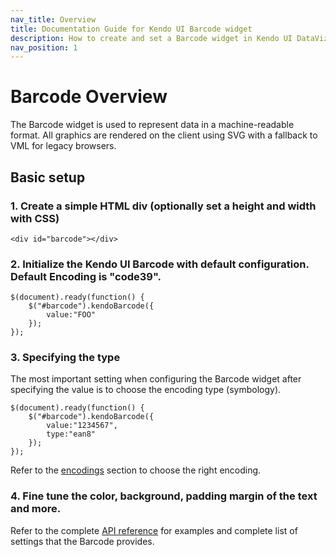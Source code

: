 ```yaml
---
nav_title: Overview
title: Documentation Guide for Kendo UI Barcode widget
description: How to create and set a Barcode widget in Kendo UI DataViz.
nav_position: 1
---
```


# Barcode Overview

The Barcode widget is used to represent data in a machine-readable format.
All graphics are rendered on the client using SVG with a fallback to VML for legacy browsers.


## Basic setup

### 1\. Create a simple HTML div (optionally set a height and width with CSS)

    <div id="barcode"></div>

### 2\. Initialize the Kendo UI Barcode with default configuration. Default Encoding is "code39".

    $(document).ready(function() {
        $("#barcode").kendoBarcode({
            value:"FOO"
        });
    });

### 3\. Specifying the type

The most important setting when configuring the Barcode widget after specifying the value is to choose the encoding type (symbology).

    $(document).ready(function() {
        $("#barcode").kendoBarcode({
            value:"1234567",
            type:"ean8"
        });
    });

Refer to the [encodings](getting-started/dataviz/barcode/overview) section to choose the right encoding.

### 4\. Fine tune the color, background, padding margin of the text and more.

Refer to the complete [API reference](/api/dataviz/barcode) for examples and complete list of settings that the Barcode provides.
